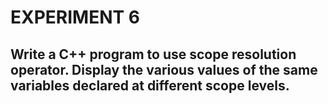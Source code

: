 # EXPERIMENT 6
## Write a C++ program to use scope resolution operator. Display the various values of the same variables declared at different scope levels.
